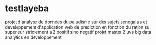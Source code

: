 # testlayeba
projet d'analyse de données du paludisme sur des sujets senegalais et developpement d'application web de prediction en fonction du ration su superieur strictement a 2 positif sino negatif
projet master 2 uvs big data analytics en developpement
